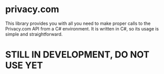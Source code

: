 # privacy.com
This library provides you with all you need to make proper calls to the Privacy.com API from a C# environment. 
It is written in C#, so its usage is simple and straightforward.



# STILL IN DEVELOPMENT, DO NOT USE YET
